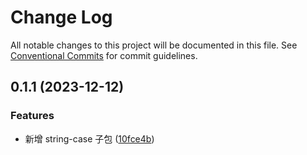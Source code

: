 # Change Log

All notable changes to this project will be documented in this file.
See [Conventional Commits](https://conventionalcommits.org) for commit guidelines.

## 0.1.1 (2023-12-12)


### Features

* 新增 string-case 子包 ([10fce4b](https://github.com/lexmin0412/toolkit-fe/commit/10fce4b69dccde2986367fb84e47173beb402323))
